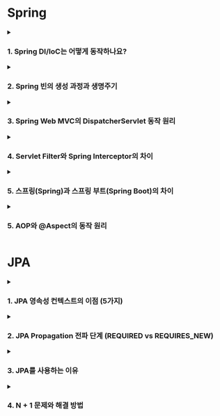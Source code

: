 # Spring

<details>
  <summary><h3>1. Spring DI/IoC는 어떻게 동작하나요?</h3></summary>
  
  Spring의 DI(Dependency Injection)와 IoC(Inversion of Control)는 객체의 생성과 의존성 관리를 프레임워크가 담당하도록 하여, 결합도를 낮추고 유지보수성을 높이는 개념입니다.  

  ### 1. IoC(제어의 역전)의 등장 배경
  - 전통적인 객체 지향 프로그래밍(OOP)에서는 클래스 간의 의존성이 높아질수록 코드가 복잡해지고 변경이 어려워지는 문제가 발생합니다.
  - 예를 들어, `A` 객체가 `B` 객체를 필요로 한다면, `A`가 직접 `B`를 생성(`new B()`)하게 됩니다. 하지만 이렇게 하면 `A`와 `B`가 강하게 결합되어 확장성과 테스트가 어려워집니다.
  - IoC는 이러한 문제를 해결하기 위해 **"객체의 생성 및 라이프사이클 관리를 개발자가 아닌 컨테이너(Spring)가 담당"** 하도록 하는 개념입니다.  

  ### 2. DI(의존성 주입)의 등장 배경
  - IoC를 적용하면 객체의 생성과 관리를 프레임워크가 담당하게 되는데, 이렇게 생성된 객체들을 서로 연결하는 방식이 필요합니다.
  - DI는 필요한 객체를 직접 생성하는 것이 아니라, **외부에서 주입받도록 설계하여 유연성을 높이는 방식** 입니다.
  - 예를 들어, 생성자 주입, 필드 주입(`@Autowired`), 메서드 주입을 활용하여 객체 간의 관계를 정의할 수 있습니다.

  ### 3. IoC와 DI의 관계
  - **IoC**는 큰 개념으로, 제어의 흐름을 개발자가 아닌 컨테이너(Spring)가 담당하는 것을 의미합니다.
  - **DI**는 IoC를 구현하는 방법 중 하나로, 객체의 의존성을 외부에서 주입하는 방식입니다.

  ### 4. Spring에서 IoC/DI 적용 방식
  - `@ComponentScan`을 통해 특정 패키지를 스캔하여 자동으로 Bean을 등록합니다.
  - `@Bean`을 사용하여 수동으로 Bean을 등록할 수도 있습니다.
  - `@Autowired`, `@Inject`, 생성자 주입 등을 활용하여 객체의 의존성을 주입받을 수 있습니다.

  **결론적으로**, IoC와 DI를 활용하면 객체 간의 결합도를 낮추고, 유지보수성과 확장성을 높일 수 있으며, 테스트도 용이해집니다.

</details>

<details>
  <summary><h3>2. Spring 빈의 생성 과정과 생명주기</h3></summary>
  
  Spring에서는 객체(Bean)의 생성부터 소멸까지의 전 과정을 **Spring 컨테이너**가 관리합니다. 이를 **Spring 빈의 생명주기**라고 하며, 주요 과정은 다음과 같습니다.  

  ---

  ## 1. 스프링 빈의 생성 과정

  1. **스프링 컨테이너 초기화**
     - `ApplicationContext` 또는 `BeanFactory`가 초기화됩니다.
     - 설정 정보(`@Configuration`, `@ComponentScan`, `@Bean` 등)를 기반으로 Bean 목록을 생성합니다.

  2. **Bean 생성**
     - `@Component`, `@Service`, `@Repository`, `@Configuration` 등을 사용한 클래스들이 빈으로 등록됩니다.
     - 수동 등록된 `@Bean` 메서드도 빈으로 생성됩니다.

  3. **의존성 주입(DI)**
     - `@Autowired`, 생성자 주입, 필드 주입 등을 통해 빈 간의 의존성이 주입됩니다.

  4. **초기화 콜백(InitializingBean, @PostConstruct)**
     - `@PostConstruct` 또는 `InitializingBean` 인터페이스의 `afterPropertiesSet()`이 실행됩니다.
     - 개발자가 초기화 로직을 정의할 수 있습니다.

  5. **빈 사용**
     - 클라이언트 코드에서 빈을 사용합니다.

  6. **소멸 전 콜백(DisposableBean, @PreDestroy)**
     - 애플리케이션 종료 시, `@PreDestroy` 또는 `DisposableBean` 인터페이스의 `destroy()` 메서드가 호출됩니다.

  7. **빈 소멸**
     - 스프링 컨테이너가 종료되면서 빈이 소멸됩니다.

  ---

  ## 2. 스프링 빈의 생명주기 단계

  | 단계 | 설명 |
  |------|------|
  | **1. 객체 생성** | `new`를 통해 객체가 생성됨 |
  | **2. 의존성 주입** | `@Autowired`, 생성자 주입 등을 통해 필요한 빈을 주입 |
  | **3. 초기화(InitializingBean, @PostConstruct)** | 빈 사용 전에 초기화 로직 실행 |
  | **4. 사용** | 클라이언트가 빈을 사용 |
  | **5. 소멸(DisposableBean, @PreDestroy)** | 빈이 제거되기 전에 정리 작업 실행 |
 ## 3. 스프링 빈 스코프

  스프링 빈은 스코프(Scope)에 따라 생성 및 관리 방식이 달라집니다.  

  | 스코프 | 설명 |
  |------|------|
  | **singleton** (기본값) | 애플리케이션 실행 시 한 번 생성되어 컨테이너 종료까지 유지됨 |
  | **prototype** | 요청할 때마다 새로운 인스턴스를 생성 |
  | **request** | HTTP 요청이 들어올 때마다 새로운 빈 생성 (웹 환경) |
  | **session** | HTTP 세션마다 새로운 빈 생성 (웹 환경) |
  | **application** | 서블릿 컨텍스트 별로 하나의 빈을 생성 |
  
  **결론적으로**, Spring 빈의 생명주기를 이해하면 초기화 및 소멸 과정에서 필요한 로직을 안전하게 수행할 수 있으며, 애플리케이션의 안정성을 높일 수 있습니다.

</details>

<details>
  <summary><h3>3. Spring Web MVC의 DispatcherServlet 동작 원리</h3></summary>

  ## 1. DispatcherServlet이란?
  **DispatcherServlet**은 Spring MVC에서 **중앙 컨트롤러(Front Controller)** 역할을 하는 서블릿입니다.  
  클라이언트의 모든 요청을 받아서 적절한 **컨트롤러, 서비스, 뷰**로 요청을 전달하고 응답을 반환하는 핵심 역할을 합니다.

  ---

  ## 2. DispatcherServlet의 동작 흐름

  1. **클라이언트 요청** → 브라우저에서 HTTP 요청 발생
  2. **DispatcherServlet이 요청 수신**  
     - `web.xml` 또는 `@SpringBootApplication`에서 등록된 `DispatcherServlet`이 요청을 가로챔
  3. **HandlerMapping을 통해 컨트롤러 검색**  
     - 요청 URL에 맞는 적절한 컨트롤러(핸들러)를 찾음
  4. **HandlerAdapter를 통해 컨트롤러 실행**  
     - 컨트롤러의 메서드를 실행하여 로직 처리
  5. **컨트롤러가 ModelAndView 반환**  
     - 처리 결과(모델)와 응답할 뷰 정보를 DispatcherServlet에 전달
  6. **ViewResolver를 통해 View 결정**  
     - 반환된 뷰 이름을 기반으로 적절한 뷰(JSP, Thymeleaf 등) 선택
  7. **렌더링 후 응답 반환**  
     - 최종적으로 HTML을 생성하여 클라이언트에게 반환

  ---

  ## 3. DispatcherServlet 동작 과정 예제

  **요청 예시:**  
  ```
  GET /users
  ```

  **DispatcherServlet 동작 과정**
  ```plaintext
  1. 클라이언트 → http://example.com/users 요청
  2. DispatcherServlet → HandlerMapping에서 "/users"에 해당하는 컨트롤러 검색
  3. UserController의 메서드 실행
  4. 컨트롤러가 "userList"라는 뷰 이름과 데이터를 반환
  5. ViewResolver → "userList.jsp" 뷰를 선택
  6. JSP가 렌더링되어 클라이언트에게 HTML 응답
  ```
  ---

  ## 4. DispatcherServlet의 주요 컴포넌트

  | 컴포넌트 | 역할 |
  |----------|------|
  | **HandlerMapping** | 요청을 처리할 컨트롤러를 찾음 |
  | **HandlerAdapter** | 컨트롤러를 실행하여 로직 수행 |
  | **ViewResolver** | 뷰 이름을 실제 View(JSP, Thymeleaf 등)로 변환 |
  | **ModelAndView** | 컨트롤러에서 반환하는 데이터와 뷰 정보를 담는 객체 |

  ---

  ## 5. 결론
  - DispatcherServlet은 **Spring MVC의 핵심 컨트롤러** 역할을 수행
  - **HandlerMapping → Controller → ViewResolver** 과정을 거쳐 응답 반환
  - 개발자는 **컨트롤러와 뷰만 작성하면** Spring이 나머지를 자동으로 처리

</details>

<details>
  <summary><h3>4. Servlet Filter와 Spring Interceptor의 차이</h3></summary>

  ## 1. Servlet Filter와 Spring Interceptor란?

  - **Servlet Filter**  
    - 웹 애플리케이션의 **가장 앞단**에서 요청과 응답을 가로채는 기능  
    - 요청(Request) 또는 응답(Response)을 **변경, 로깅, 인증 처리** 등에 활용  

  - **Spring Interceptor**  
    - Spring MVC의 DispatcherServlet과 Controller 사이에서 요청을 가로채는 기능  
    - **Controller 실행 전후에 추가 작업**(로그인 체크, 로깅, 데이터 검증 등)을 수행  

  ---

  ## 2. Filter와 Interceptor의 주요 차이점

  | 비교 항목 | Servlet Filter | Spring Interceptor |
  |-----------|---------------|--------------------|
  | **적용 위치** | DispatcherServlet **이전** | DispatcherServlet **이후** |
  | **처리 대상** | 모든 요청 (정적 리소스 포함) | Spring MVC의 **Handler(Controller) 요청만** |
  | **설정 방법** | `@WebFilter` 또는 `web.xml` | `HandlerInterceptor` 구현 후 `WebMvcConfigurer`에 등록 |
  | **전/후 처리** | 요청 및 응답을 모두 가로챌 수 있음 | 주로 **Controller 실행 전후** 처리 |
  | **사용 목적** | 인증, 보안, 인코딩, 로깅, 압축 | 로그인 체크, 권한 검증, 로깅, 데이터 가공 |
  | **Spring MVC 의존 여부** | ❌ (Servlet 기반, Spring과 무관) | ✅ (Spring MVC의 기능) |

  ---

  ## 3. Servlet Filter 예제

  ```java
  @WebFilter("/*") // 모든 요청에 대해 필터 적용
  public class CustomFilter implements Filter {
      @Override
      public void doFilter(ServletRequest request, ServletResponse response, FilterChain chain)
              throws IOException, ServletException {
          System.out.println("요청 도착 - Filter 실행");
          chain.doFilter(request, response); // 다음 필터 or 요청 처리
          System.out.println("응답 반환 - Filter 실행");
      }
  }
  ```

  ---

  ## 4. Spring Interceptor 예제

  ```java
  @Component
  public class CustomInterceptor implements HandlerInterceptor {
      @Override
      public boolean preHandle(HttpServletRequest request, HttpServletResponse response, Object handler) {
          System.out.println("Controller 실행 전 - Interceptor");
          return true; // false 반환 시 Controller 실행 X
      }

      @Override
      public void postHandle(HttpServletRequest request, HttpServletResponse response, Object handler, ModelAndView modelAndView) {
          System.out.println("Controller 실행 후 - Interceptor");
      }
  }
  ```

  ```java
  @Configuration
  public class WebConfig implements WebMvcConfigurer {
      @Override
      public void addInterceptors(InterceptorRegistry registry) {
          registry.addInterceptor(new CustomInterceptor()).addPathPatterns("/api/**");
      }
  }
  ```

  ---

  ## 5. 언제 Filter와 Interceptor를 사용할까?

  - **Filter가 적합한 경우**
    - **인코딩 처리 (`CharacterEncodingFilter`)**
    - **보안, CORS 설정 (`CorsFilter`)**
    - **XSS, SQL Injection 방어**
    - **정적 리소스(이미지, CSS 등)까지 처리해야 하는 경우**

  - **Interceptor가 적합한 경우**
    - **로그인 체크**
    - **사용자 권한 검증**
    - **Controller 실행 전후에 공통 로직 적용**
    - **특정 API 요청을 가로채는 경우**

  ---

  ## 6. 결론

  - **Filter**는 **모든 요청을 전처리**할 때 사용 → **Spring이 아닌 Servlet 기반**  
  - **Interceptor**는 **Spring MVC의 Controller 요청을 전처리**할 때 사용  
  - **인증/보안**은 **Filter**, **로그인/권한 체크**는 **Interceptor** 활용이 일반적  

</details>

<details>
  <summary><h3>5. 스프링(Spring)과 스프링 부트(Spring Boot)의 차이</h3></summary>

  - **Spring**: Java 기반의 웹 프레임워크로, DI, AOP 등 다양한 기능 제공하지만 설정이 복잡함  
  - **Spring Boot**: Spring을 편리하게 사용할 수 있도록 만든 프레임워크로, **자동 설정**, **내장 웹 서버**, **단순한 배포** 지원  

  | 비교 항목 | Spring | Spring Boot |
  |-----------|--------|------------|
  | 설정 방식 | 수동 설정 (XML/Java) | 자동 설정 (`@SpringBootApplication`) |
  | 내장 서버 | 없음 | Tomcat, Jetty 포함 |
  | 실행 방식 | WAS 필요 | `java -jar` 실행 가능 |
  | 의존성 관리 | 직접 추가 | Starter 사용 (자동 관리) |

  - **Spring**: 세부 설정이 필요한 **대규모 프로젝트**에 적합  
  - **Spring Boot**: 빠른 개발이 필요한 **소규모 프로젝트 & MSA**에 적합  

</details>

<details>
  <summary><h3>5. AOP와 @Aspect의 동작 원리</h3></summary>

  ### 📌 AOP(Aspect-Oriented Programming)란?  
  - **핵심 비즈니스 로직과 공통 관심사를 분리**하여 **중복 코드를 제거**하는 프로그래밍 기법  
  - 예: 로깅, 트랜잭션 관리, 보안 처리 등  

  ### 🔍 @Aspect의 동작 원리  
  - **Spring AOP**는 프록시 기반으로 동작 (JDK 동적 프록시 or CGLIB)  
  - @Aspect 사용 시, **Spring 컨테이너가 자동으로 AOP 프록시 객체 생성**  
  - 프록시가 대상 객체를 감싸고 **메서드 실행 전후로 공통 로직 적용**  

  ```java
  @Aspect
  @Component
  public class LoggingAspect {

      @Before("execution(* com.example.service.*.*(..))")
      public void beforeMethod(JoinPoint joinPoint) {
          System.out.println("메서드 실행 전: " + joinPoint.getSignature().getName());
      }
  }
  ```

  ### ✅ 주요 어노테이션  
  - `@Before`: 메서드 실행 **전** 실행  
  - `@After`: 메서드 실행 **후** 실행  
  - `@Around`: 메서드 실행 **전/후** 실행 및 결과 조작 가능  
  - `@AfterReturning`: 정상 실행 후 실행  
  - `@AfterThrowing`: 예외 발생 시 실행  

</details>

# JPA

<details>
  <summary><h3>1. JPA 영속성 컨텍스트의 이점 (5가지)</h3></summary>

  **영속성 컨텍스트**는 엔티티를 1차 캐시에 저장하고 관리하는 JPA의 핵심 개념으로, 다음과 같은 이점을 제공한다.

  1. **1차 캐시**  
     - DB 조회 없이 **메모리에서 엔티티 조회** 가능 → 성능 향상  
  2. **변경 감지(Dirty Checking)**  
     - 엔티티 변경 시 자동으로 **UPDATE 쿼리 반영** → 코드 단순화  
  3. **트랜잭션을 활용한 원자적 연산**  
     - 트랜잭션 종료 시 **한 번의 Flush로 일괄 처리** → 일관성 유지  
  4. **지연 로딩(Lazy Loading) 지원**  
     - 연관 엔티티를 **필요할 때만 로딩** → 성능 최적화  
  5. **엔티티 동일성 보장**  
     - 같은 트랜잭션 내에서 동일 엔티티는 **항상 같은 인스턴스 유지**  

</details>

<details>
  <summary><h3>2. JPA Propagation 전파 단계 (REQUIRED vs REQUIRES_NEW)</h3></summary>

  **트랜잭션 전파(Propagation)**는 기존 트랜잭션이 있을 때 **새로운 트랜잭션을 어떻게 처리할지** 결정하는 옵션이다.

  1. **REQUIRED (기본값)**  
     - 기존 트랜잭션이 있으면 **그 트랜잭션을 사용**  
     - 없으면 **새로운 트랜잭션을 생성**  
     - 여러 메서드가 같은 트랜잭션을 공유 → 하나라도 실패하면 전체 롤백  

  2. **REQUIRES_NEW**  
     - **항상 새로운 트랜잭션을 생성**  
     - 기존 트랜잭션이 있더라도 **일시 정지하고 새로운 트랜잭션을 실행**  
     - 각각 독립적인 트랜잭션이므로 한 쪽이 롤백되어도 다른 쪽에는 영향 없음
     - 보통 반드시 성공해야 하는 기능에 사용
</details>

<details>
  <summary><h3>3. JPA를 사용하는 이유</h3></summary>

  JPA(Java Persistence API)는 객체와 관계형 데이터베이스를 매핑하는 ORM 기술로, 다음과 같은 이유로 사용된다.

  1. **생산성 향상**  
     - SQL을 직접 작성하지 않고 **객체 중심으로 개발 가능**  
  2. **유지보수 용이**  
     - 테이블 구조 변경 시 SQL 수정 부담 감소 (자동 매핑)  
  3. **변경 감지 & 자동 반영**  
     - 엔티티 변경 시 **자동으로 UPDATE 반영** (Dirty Checking)  
  4. **성능 최적화 기능 제공**  
     - **1차 캐시, 지연 로딩(Lazy Loading), 배치 쿼리(Batch Query)** 지원  
  5. **DB 벤더 독립성**  
     - 특정 DBMS에 종속되지 않고 **손쉽게 교체 가능**  

</details>

<details>
  <summary><h3>4. N + 1 문제와 해결 방법</h3></summary>

  ### 📌 N + 1 문제란?  
  - **하나의 쿼리 실행(N)** 후, 관련된 N개의 데이터를 조회할 때 **추가적인 쿼리(N번)** 가 실행되는 문제  
  - 즉, **총 N + 1번의 쿼리 발생**  

  ### 🔍 발생 원인  
  - JPA에서 **지연 로딩(Lazy Loading)** 을 사용할 때, **연관된 엔티티를 개별적으로 조회**하기 때문  
  - 예: `부모 엔티티` 조회 후, 각 `자식 엔티티`를 별도 쿼리로 가져오는 경우  

  ```java
  List<Parent> parents = parentRepository.findAll(); // 1번 실행
  for (Parent parent : parents) {
      System.out.println(parent.getChildren()); // N번 실행 (각 부모마다 자식 조회)
  }
  ```

  ### ✅ 해결 방법  
  1. **즉시 로딩(EAGER LOADING) 사용**  
     - `@OneToMany(fetch = FetchType.EAGER)`  
     - 하지만 **불필요한 데이터 로딩 가능성** 있음  

  2. **Fetch Join 사용 (권장)**  
     - `JOIN FETCH`를 이용해 한 번의 쿼리로 **연관된 엔티티까지 조회**  
     - 예: `@Query("SELECT p FROM Parent p JOIN FETCH p.children")`  

</details>
